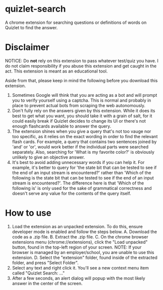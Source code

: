 # quizlet-search
A chrome extension for searching questions or definitions of words on Quizlet to find the answer.

# Disclaimer
NOTICE: Do **not** rely on this extension to pass whatever test/quiz you have. I do not claim responsibility if you abuse this extension and get caught in the act. This extension is meant as an educational tool.

Aside from that, please keep in mind the following before you download this extension.
1. Sometimes Google will think that you are acting as a bot and will prompt you to verify yourself using a captcha. This is normal and probably in place to prevent actual bots from scraping the web autonomously.
2. Don't fully rely on the answers given by this extension. While it does its best to get what you want, you should take it with a grain of salt, for it could easily break if Quizlet decides to change its UI or there's not enough flashcards available to answer the query.
3. The extension shines when you give a query that's not too vauge nor too specific, as it relies on the exact wording in order to find the relevant flash cards. For example, a query that contains two sentences joined by 'and' or 'or', would work better if the individual parts were searched separately. Also, searching for 'What is my favorite color?' is obviously unlikely to give an objective answer.
4. It's best to avoid adding unnecessary words if you can help it. For example, it's better to query for 'the state bit that can be tested to see if the end of an input stream is encountered?' rather than 'Which of the following is the state bit that can be tested to see if the end of an input stream is encountered?'. The difference here is that 'Which of the following is' is only used for the sake of grammatical correctness and doesn't serve any value for the contents of the query itself.

# How to use
1. Load the extension as an unpacked extension. To do this, ensure developer mode is enabled and follow the steps below.
    A. Download the code as a .zip file.
    B. Extract the .zip file.
    C. On the chrome browser extensions menu (chrome://extensions), click the "Load unpacked" button, found in the top-left region of your screen. NOTE: If your browser is managed by an employer/school, you are unable to use this extension.
    D. Select the "extension" folder, found inside of the extracted folder, and press "Select Folder". 
3. Select any text and right click it. You'll see a new context menu item called "Quizlet Search: ..."
4. After a few seconds, an alert dialog will popup with the most likely answer in the center of the screen.
